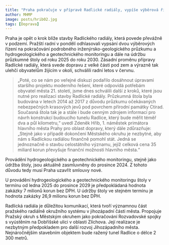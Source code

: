 ```yaml
---
title: "Praha pokračuje v přípravě Radlické radiály, vypíše výběrová řízení na pokračování průzkumu a monitoringu a údržbu průzkumné štoly"
author: MHMP
image: posts/hrib02.jpg
tags: [Doprava]
---
```


Praha je opět o krok blíže stavby Radlického radiály, která povede převážně v podzemí. Pražští radní v pondělí odhlasovali vypsání dvou výběrových řízení na pokračování podrobného inženýrsko-geologického průzkumu a hydrogeologického a geotechnického monitoringu a dále na údržbu průzkumné štoly od roku 2025 do roku 2030. Zásadní proměnu přípravy Radlické radiály, která svede dopravu z velké části pod zem a výrazně tak ulehčí obyvatelům žijícím v okolí, schválili radní letos v červnu.

> „Poté, co se nám po veřejné diskuzi podařilo dosáhnout úpravami staršího projektu moderního řešení, které odpovídá potřebám obyvatel města 21. století, jsme dnes schválili další z kroků, které jsou nutné pro realizaci stavby Radlické radiály. Průzkumná štola byla budována v letech 2014 až 2017 z důvodu průzkumu očekávaných nebezpečných krasových jevů pod povrchem přírodní památky Ctirad. Současná štola tak je a stále i bude cenným zdrojem informací pro návrh konstrukcí budoucího tunelu Radlice, který bude měřit téměř dva a půl kilometru,“ uvedl Zdeněk Hřib, 1. náměstek primátora hlavního města Prahy pro oblast dopravy, který dále zdůrazňuje: „Stejně jako v případě dokončení Městského okruhu je nezbytné, aby nám s Radlickou radiálou finančně pomohl stát. Jedná se jednoznačně o stavbu celostátního významu, jejíž celková cena 35 miliard korun převyšuje finanční možnosti hlavního města.“

Provádění hydrogeologického a geotechnického monitoringu, stejně jako údržba štoly, jsou aktuálně zasmluvněny do prosince 2024. Z tohoto důvodu tedy musí Praha uzavřít smlouvy nové.

U provádění hydrogeologického a geotechnického monitoringu štoly v termínu od ledna 2025 do prosince 2029 je předpokládaná hodnota zakázky 7 milionů korun bez DPH. U údržby štoly ve stejném termínu je hodnota zakázky 26,9 milionu korun bez DPH.

Radlická radiála je důležitou komunikací, která tvoří významnou část pražského radiálně okružního systému v jihozápadní části města. Propojuje Pražský okruh s Městským okruhem jako pokračování Rozvadovské spojky s vyústěním na Dobříšské ulici v oblasti Zlíchova. Její realizace je nezbytným předpokladem pro další rozvoj Jihozápadního města. Nejnáročnějším stavebním objektem bude ražený tunel Radlice o délce 2 300 metrů.

